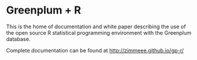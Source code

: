 Greenplum + R
==============
This is the home of documentation and white paper describing the use of the open source R statistical programming environment with the Greenplum database. 

Complete documentation can be found at http://zimmeee.github.io/gp-r/